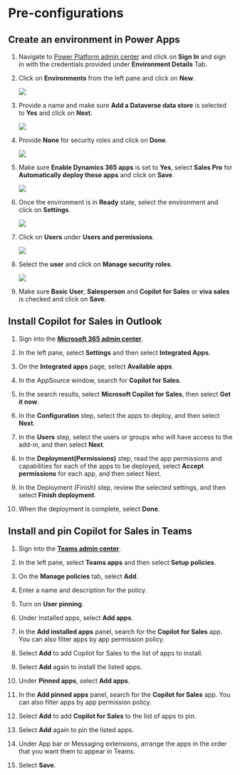 # Pre-configurations

## Create an environment in Power Apps

1. Navigate to [Power Platform admin center](https://admin.powerplatform.microsoft.com/) and click on **Sign In** and sign in with the credentials provided under **Environment Details** Tab.

1. Click on **Environments** from the left pane and click on **New**.

   ![](/media/1-1.png)

1. Provide a name and make sure **Add a Dataverse data store** is selected to **Yes** and click on **Next**.

   ![](/media/1-11.png)

1. Provide **None** for security roles and click on **Done**.

   ![](/media/1-3.png)

1. Make sure **Enable Dynamics 365 apps** is set to **Yes**, select **Sales Pro** for **Automatically deploy these apps** and click on **Save**.

   ![](/media/1-4.png)

1. Once the environment is in **Ready** state, select the environment and click on **Settings**.

   ![](/media/1-6.png)

1. Click on **Users** under **Users and permissions**.

   ![](/media/1-7.png)

1. Select the **user** and click on **Manage security roles**.

   ![](/media/1-9.png)

1. Make sure **Basic User**, **Salesperson** and **Copilot for Sales** or **viva sales** is checked and click on **Save**.

## Install Copilot for Sales in Outlook 

1.	Sign into the **[Microsoft 365 admin center](https://admin.microsoft.com/)**.
   
1.	In the left pane, select **Settings** and then select **Integrated Apps**. 

1.	On the **Integrated apps** page, select **Available apps**. 

1.	In the AppSource window, search for **Copilot for Sales**. 

1.	In the search results, select **Microsoft Copilot for Sales**, then select **Get it now**. 

1.	In the **Configuration** step, select the apps to deploy, and then select **Next**. 

1.	In the **Users** step, select the users or groups who will have access to the add-in, and then select **Next**. 

1.	In the **Deployment(Permissions)** step, read the app permissions and capabilities for each of the apps to be deployed, select **Accept permissions** for each app, and then select Next. 

1.	In the Deployment (Finish) step, review the selected settings, and then select **Finish deployment**. 

1.	When the deployment is complete, select **Done**.

## Install and pin Copilot for Sales in Teams 

1. Sign into the **[Teams admin center](https://admin.teams.microsoft.com/)**.
   
1. In the left pane, select **Teams apps** and then select **Setup policies**. 

1. On the **Manage policies** tab, select **Add**. 

1. Enter a name and description for the policy. 

1. Turn on **User pinning**. 

1. Under Installed apps, select **Add apps**. 

1. In the **Add installed apps** panel, search for the **Copilot for Sales** app. You can also filter apps by app permission policy. 

1. Select **Add** to add Copilot for Sales to the list of apps to install. 

1. Select **Add** again to install the listed apps. 

1. Under ****Pinned** apps**, select **Add apps**. 

1. In the **Add pinned apps** panel, search for the **Copilot for Sales** app. You can also filter apps by app permission policy. 

1. Select **Add** to add **Copilot for Sales** to the list of apps to pin. 

1. Select **Add** again to pin the listed apps. 

1. Under App bar or Messaging extensions, arrange the apps in the order that you want them to appear in Teams. 

1. Select **Save**. 


